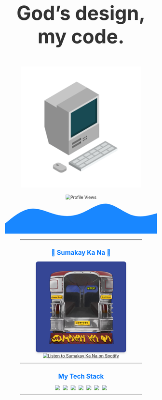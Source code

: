 <div align="center">

<!-- Main Header with larger bold text -->
<h1 style="font-family: -apple-system, BlinkMacSystemFont, 'Segoe UI', Roboto, Helvetica, Arial, sans-serif; color: #333333; font-weight: bold; font-size: 4rem;">
  God’s design, my code.
</h1>

<!-- Display image below God's design, my code -->
<img src="./pcart.png" alt="God's Design, My Code Art" width="400" style="margin-top: 20px;">

<!-- Profile Views -->
<div style="display: flex; justify-content: center; gap: 20px; margin-top: 20px;">
  <img src="https://komarev.com/ghpvc/?username=YourGitHubUsername&color=gray" alt="Profile Views">
</div>

<!-- Subtle, clean wave animation -->
<svg xmlns="http://www.w3.org/2000/svg" viewBox="0 0 1440 320">
  <path fill="#007aff" fill-opacity="0.9" d="M0,224L40,192C80,160,160,96,240,85.3C320,75,400,117,480,138.7C560,160,640,160,720,128C800,96,880,32,960,37.3C1040,43,1120,117,1200,144C1280,171,1360,149,1400,138.7L1440,128L1440,320L1400,320C1360,320,1280,320,1200,320C1120,320,1040,320,960,320C880,320,800,320,720,320C640,320,560,320,480,320C400,320,320,320,240,320C160,320,80,320,40,320L0,320Z"></path>
</svg>

<hr style="border: 1px solid #eaeaea; width: 80%;">

<!-- Featured Project / Song -->
<h2 style="font-family: -apple-system, BlinkMacSystemFont, 'Segoe UI', Roboto, Helvetica, Arial, sans-serif; color: #007aff;">
  🎵 Sumakay Ka Na 🎵
</h2>

<!-- Sumakay Ka Na Cover Art with Spotify link -->
<a href="https://open.spotify.com/artist/1XUjTPGaD0a6GllY8F7gY2" target="_blank">
  <img src="./coverart.png" alt="Sumakay Ka Na Cover Art" width="300" style="border-radius: 8px; box-shadow: 0px 4px 6px rgba(0,0,0,0.1);">
</a>
<br>
<a href="https://open.spotify.com/artist/1XUjTPGaD0a6GllY8F7gY2" target="_blank">
  <img src="https://img.shields.io/badge/Listen%20on-Spotify-1DB954?style=for-the-badge&logo=spotify&logoColor=white" alt="Listen to Sumakay Ka Na on Spotify">
</a>

<hr style="border: 1px solid #eaeaea; width: 80%;">

<!-- Skills Section -->
<h2 style="font-family: -apple-system, BlinkMacSystemFont, 'Segoe UI', Roboto, Helvetica, Arial, sans-serif; color: #007aff;">
  My Tech Stack
</h2>
<div style="display: flex; justify-content: center; gap: 10px; flex-wrap: wrap; margin-top: 10px;">
  <img src="https://img.shields.io/badge/-JavaScript-333333?style=for-the-badge&logo=javascript&logoColor=F7DF1E">
  <img src="https://img.shields.io/badge/-React-333333?style=for-the-badge&logo=react&logoColor=61DAFB">
  <img src="https://img.shields.io/badge/-React%20Native-333333?style=for-the-badge&logo=react">
  <img src="https://img.shields.io/badge/-Tamagui-333333?style=for-the-badge&logo=tamagui">
  <img src="https://img.shields.io/badge/-Node.js-333333?style=for-the-badge&logo=node.js">
  <img src="https://img.shields.io/badge/-MongoDB-333333?style=for-the-badge&logo=mongodb&logoColor=47A248">
  <img src="https://img.shields.io/badge/-Python%20Flask-333333?style=for-the-badge&logo=python">
</div>

<hr style="border: 1px solid #eaeaea; width: 80%;">

</div>